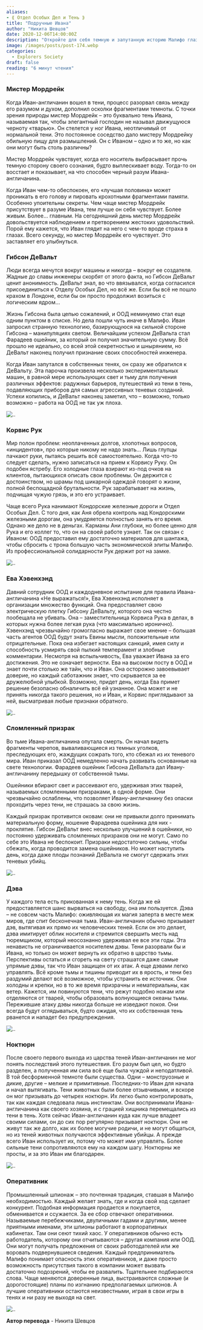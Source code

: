 ```yaml
---
aliases: 
- ⟪ Отдел Особых Дел и Тень ⟫
title: "Подручные Ивана"
author: "Никита Шевцов"
date: 2020-12-06T14:00:00Z
description: "Откройте для себя темную и запутанную историю Малифо глазами мистера Мордрейка, буквальной тени Ивана-Англичанина. Погрузитесь в глубины черного разума и разгадайте секреты, скрытые внутри."
image: /images/posts/post-174.webp
categories:
  - Explorers Society
draft: false
reading: "6 минут чтения"
---
```


### Мистер Мордрейк

Когда Иван-англичанин вошел в тени, процесс разорвал связь между его разумом и духом, дополнил осколки фрагментами темноты. С точки зрения природы мистер Мордрейк – это буквально тень Ивана, называемая так, чтобы элегантный господин не называл движущуюся черноту «тварью». Он стелется у ног Ивана, неотличимый от нормальной тени. Это постоянное соседство дало мистеру Мордрейку обильную пищу для размышлений. Он с Иваном – одно и то же, но как они могут быть столь различны?

Мистер Мордрейк чувствует, когда его носитель выбрасывает прочь темную сторону своего сознания, будто выплескивает воду. Тогда-то он восстает и показывает, на что способен черный разум Ивана-англичанина.

Когда Иван чем-то обеспокоен, его «лучшая половина» может проникать в его голову и пировать крохотными фрагментами памяти. Особенно упоительны секреты. Чем чаще мистер Мордрейк присутствует в разуме Ивана, тем лучше он себя чувствует. Более живым. Более… главным. На сегодняшний день мистер Мордрейк довольствуется наблюдением и претворением жестоких удовольствий. Порой ему кажется, что Иван глядит на него с чем-то вроде страха в глазах. Всего секунду, но мистер Мордрейк его чувствует. Это заставляет его улыбнуться.

### Гибсон ДеВальт

Люди всегда мечутся вокруг машины и никогда – вокруг ее создателя. Жадные до славы инженеры скорбят от этого факта, но Гибсон ДеВальт ценит анонимность. ДеВальт знал, во что ввязывался, когда согласился присоединиться к Отделу Особых Дел, но всё же. Если бы всё не пошло крахом в Лондоне, если бы он просто продолжил возиться с логическим ядром…

Жизнь Гибсона была цепью сожалений, и ООД неминуемо стал еще одним пунктом в списке. Но дела пошли чуть иначе в Малифо. Иван запросил странную технологию, базирующуюся на сильной стороне Гибсона – манипуляциях светом. Величайшим успехом ДеВальта стал Фарадеев ошейник, за который он получил значительную сумму. Всё прошло не идеально, со всей этой секретностью и шнырянием, но ДеВальт наконец получил признание своих способностей инженера.

Когда Иван запутался в собственных тенях, он сразу же обратился к ДеВальту. Эта парочка произвела несколько экспериментальных машин, в равной мере использующих свет и тьму для получения различных эффектов: радужных барьеров, путешествий из тени в тень, подавляющих приборов для самых агрессивных теневых созданий. Успехи копились, и ДеВальт наконец заметил, что – возможно, только возможно – работа на ООД не так уж плоха.

![..](/images/posts/post-174_img1.webp)


### Корвис Рук

Мир полон проблем: неоплаченных долгов, хлопотных вопросов, «инцидентов», про которые никому не надо знать… Лишь глупцы пачкают руки, пытаясь решить всё самостоятельно. Когда что-то следует сделать, нужно записаться на прием к Корвису Руку. Он подобен ястребу. Его холодные глаза взирают из-под очков на клиентов, пытающихся описать свои проблемы. Он держится с достоинством, но шрамы под шикарной одеждой говорят о жизни, полной беспощадной брутальности. Рук зарабатывает на жизнь, подчищая чужую грязь, и это его устраивает.

Чаще всего Рука нанимают Кондорские железные дороги и Отдел Особых Дел. С того дня, как Аня обрела контроль над Кондорскими железными дорогам, она умудряется полностью занять его время. Однако же дело не в деньгах. Карманы Ани глубоки, но более ценно для Рука и его коллег то, что он на своей работе узнает. Так он связан с Иваном: ООД предоставил ему достаточно материалов для шантажа, чтобы сбросить с трона большую часть экономической элиты Малифо. Из профессиональной солидарности Рук держит рот на замке.

![..](/images/posts/post-174_img2.webp)


### Ева Хэвенхэнд

Давний сотрудник ООД и каждодневное испытание для правила Ивана-англичанина «Не выражаться!», Ева Хэвенхэнд исполняет в организации множество функций. Она предоставляет свою электрическую плетку Гибсону ДеВальту, которого она честно пообещала не убивать. Она – заместительница Корвиса Рука в делах, в которых нужна более легкая рука (что максимально иронично). Хэвенхэнд чрезвычайно громогласно выражает свое мнение – большая часть агентов ООД будут знать Евины мысли, положительные или отрицательные. Пока она избегает настоящих санкций, имея силу и способность усмирять свой пылкий темперамент и злобные комментарии. Несмотря на вспыльчивость, Ева уважает Ивана за его достижения. Это не означает верности. Ева на высоком посту в ООД и знает почти столько же тайн, что и Иван. Она осторожно завоевывает доверие, но каждый саботажник знает, что скрывается за ее дружелюбной улыбкой. Возможно, придет день, когда Ева примет решение безопасно обналичить всё ей узнанное. Она может и не принять никогда такого решения, но и Иван, и Корвис приглядывают за ней, высматривая любые признаки обратного.

![..](/images/posts/post-174_img3.webp)


### Сломленный призрак

Во тьме Ивана-англичанина опутала смерть. Он начал видеть фрагменты черепов, вываливающиеся из темных уголков, преследующих его, жаждущих сожрать того, кто сбежал из их теневого мира. Иван приказал ООД немедленно начать развивать основанные на свете технологии. Фарадеев ошейник Гибсона ДеВальта дал Ивану-англичанину передышку от собственной тьмы.

Ошейники вбирают свет и рассеивают его, удерживая этих тварей, называемых сломленными призраками, в одной форме. Они чрезвычайно ослаблены, что позволяет Ивану-англичанину без опаски проходить через тени, не страшась за свою жизнь.

Каждый призрак противится оковам: они не привыкли долго принимать материальную форму, ношение Фарадеева ошейника для них - проклятие. Гибсон ДеВальт внес несколько улучшений в ошейники, но постоянно удерживать сломленных призраков они не могут. Само по себе это Ивана не беспокоит. Призраки недостаточно сильны, чтобы сбежать, когда проводится замена ошейников. Но может наступить день, когда даже плоды познаний ДеВальта не смогут сдержать этих теневых убийц.

![..](/images/posts/post-174_img4.webp)


### Дэва

У каждого тела есть прикованная к нему тень. Когда же ей предоставляется шанс вырваться на свободу, она им пользуется. Дэва – не совсем часть Малифо: оживляющая их магия заперта в месте меж миров, где спит бесконечная тьма. Иван-англичанин обычно призывает дэв, вытягивая их прямо их человеческих теней. Если он это делает, дэва имитирует облик носителя и стремится свершить месть над тюремщиком, который неосознанно удерживал ее все эти годы. Эта ненависть не ограничивается носителем дэвы. Тени разорвали бы и Ивана, но только он может вернуть их обратно в царство тьмы. Перспективы остаться и сгореть на свету страшатся даже самые упрямые дэвы, так что Иван защищен от их атак. А еще дэвами легко управлять. Всё кроме тьмы и тишины приводит их в ярость, и тени без раздумий делают всё возможное, чтобы устранить ее источник. Они холодны и крепки, но в то же время призрачны и нематериальны, как ветер. Кажется, им повинуются тени, что режут подобно ножам или отделяются от тварей, чтобы образовать волнующиеся океаны тьмы. Пережившие атаку дэвы никогда больше не изведают покоя. Они всегда будут оглядываться, будто ожидая, что их собственная тень рванется и нападет без предупреждения.

![..](/images/posts/post-174_img5.webp)


### Ноктюрн

После своего первого выхода из царства теней Иван-англичанин не мог понять последствий этого путешествия. Его разум был цел, но будто разделен, а полученная им сила всё еще была чуждой и неподатливой. В той бесформенной темноте были существа. Одни – монструозные и дикие, другие – мелкие и примитивные. Последних-то Иван для начала и начал вытягивать. Тени животных были более отзывчивыми, и вскоре он мог призывать до четырех ноктюрн. Их легко было контролировать, так как каждая следовала лишь инстинктам. Они воспринимали Ивана-англичанина как своего хозяина, и с грацией хищника перемещались из тени в тень. Хотя сейчас Иван-англичанин куда как лучше владеет своими силами, он до сих пор регулярно призывает ноктюрн. Они не живут так же долго, как их более могучие родичи, и не могут общаться, но из теней животных получаются эффективные убийцы. А прежде всего Иван использует их, потому что может ими управлять. Более сильные тени сопротивляются ему на каждом шагу. Ноктюрны же просты, и за это Иван им благодарен.

![..](/images/posts/post-174_img6.webp)


### Оперативник

Промышленный шпионаж – это почтенная традиция, ставшая в Малифо необходимостью. Каждый желает знать, где и когда свой ход сделает конкурент. Подобная информация продается и покупается, обменивается и ссужается. За ее сбор отвечают оперативники. Называемые перебежчиками, двуличными гадами и другими, менее приятными именами, эти шпионы работают в корпоративных кабинетах. Там они сеют тихий хаос. У оперативников обычно есть работодатель, которому они отчитываются – другая компания или ООД. Они могут получать предложения от своих работодателей или же воровать подвернувшиеся сведения. Каждый предприниматель Малифо понимает опасность этих оперативников, и даже просто возможность присутствия такого в компании может вызвать достаточно подозрений, чтобы ее развалить. Тщательнее подбираются слова. Чаще меняются доверенные лица, выстраиваются сложные (и дорогостоящие) планы по изгнанию предполагаемых шпионов. А лучшие оперативники остаются неизвестными, играя в свои игры в тенях и ни разу не выходя на свет.

![..](/images/posts/post-174_img7.webp)


**Автор перевода** - Никита Шевцов

